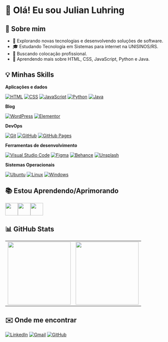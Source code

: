 # 🙋 Olá! Eu sou Julian Luhring

## 📝 Sobre mim

- 🤔 Explorando novas tecnologias e desenvolvendo soluções de software.
- 🎓 Estudando Tecnologia em Sistemas para internet na UNISINOS/RS.
- 💼 Buscando colocação profissional.
- 🌱 Aprendendo mais sobre HTML, CSS, JavaScript, Python e Java.

## 💡 Minhas Skills

**Aplicações e dados**

[![HTML](https://img.shields.io/badge/HTML-%23E34F26.svg?logo=html5&logoColor=white)](#)
[![CSS](https://img.shields.io/badge/CSS-639?logo=css&logoColor=fff)](#)
[![JavaScript](https://img.shields.io/badge/JavaScript-F7DF1E?logo=javascript&logoColor=000)](#)
[![Python](https://img.shields.io/badge/Python-3776AB?logo=python&logoColor=fff)](#)
[![Java](https://img.shields.io/badge/Java-%23ED8B00.svg?logo=openjdk&logoColor=white)](#)

**Blog**

[![WordPress](https://img.shields.io/badge/WordPress-%2321759B.svg?logo=wordpress&logoColor=white)](#)
[![Elementor](https://img.shields.io/badge/Elementor-900090?logo=elementor&logoColor=white)](#)

**DevOps**

[![Git](https://img.shields.io/badge/Git-F05032?logo=git&logoColor=fff)](#)
[![GitHub](https://img.shields.io/badge/GitHub-%23121011.svg?logo=github&logoColor=white)](#)
[![GitHub Pages](https://img.shields.io/badge/GitHub%20Pages-121013?logo=github&logoColor=white)](#)

**Ferramentas de desenvolvimento**

[![Visual Studio Code](https://custom-icon-badges.demolab.com/badge/Visual%20Studio%20Code-0078d7.svg?logo=vsc&logoColor=white)](#)
[![Figma](https://img.shields.io/badge/Figma-F24E1E?logo=figma&logoColor=white)](#)
[![Behance](https://img.shields.io/badge/Behance-0054F7?logo=behance&logoColor=white)](#)
[![Unsplash](https://img.shields.io/badge/Unsplash-000000?logo=Unsplash&logoColor=white)](#)

**Sistemas Operacionais**

[![Ubuntu](https://img.shields.io/badge/Ubuntu-E95420?logo=ubuntu&logoColor=white)](#)
[![Linux](https://img.shields.io/badge/Linux-FCC624?logo=linux&logoColor=black)](#)
[![Windows](https://custom-icon-badges.demolab.com/badge/Windows-0078D6?logo=windows11&logoColor=white)](#)

## 📚 Estou Aprendendo/Aprimorando

<img load="lazy" src="https://cdn.jsdelivr.net/gh/devicons/devicon@latest/icons/javascript/javascript-original.svg" width="40" height="40" /><img load="lazy" src="https://cdn.jsdelivr.net/gh/devicons/devicon@latest/icons/java/java-original-wordmark.svg" width="40" height="40"/><img load="lazy" src="https://cdn.jsdelivr.net/gh/devicons/devicon@latest/icons/python/python-original-wordmark.svg" width="40" height="40"/>

## 📊 GitHub Stats

<table>
    <tr>
        <td>
            <img height="200em" src="https://github-readme-stats.vercel.app/api?username=luhring-julian&show_icons=true&theme=dracula&show=reviews,discussions_started,discussions_answered,prs_merged&count_private=true"/>
        </td>
        <td>
            <img height="200em" src="https://github-readme-stats.vercel.app/api/top-langs/?username=luhring-julian&langs_count=7&theme=dracula"/>
        </td>
    </tr>
</table>

## ✉️ Onde me encontrar

[![LinkedIn](https://custom-icon-badges.demolab.com/badge/LinkedIn-0A66C2?logo=linkedin-white&logoColor=fff)](https://www.linkedin.com/in/julianluhring)
[![Gmail](https://img.shields.io/badge/Gmail-D14836?logo=gmail&logoColor=white)](mailto:luhring.julian@gmail.com)
[![GitHub](https://img.shields.io/github/followers/luhring-julian?label=follow&style=social)](https://github.com/luhring-julian)

<!-- ## Atualizações

- 07/10/2025: Atualização completa do arquivo.
- [Data]: Adicionado novo projeto [Nome do projeto].
- [Data]: Atualizado com novas habilidades. -->

